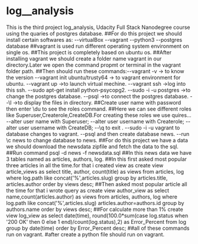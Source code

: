 # log__analysis
This is the third project log_analysis, Udacity Full Stack Nanodegree course using the quaries of postgres database.
##For do this project we should install certain softwares as: --virtualBox
 --vagrant
 --python3
 --postgres database
 ##vagrant is used run different operating system environment on single os.
 ##This project is completely based on ubuntu os.
 ##After installing vagrant we should create a folder name vagrant in our directory.Later we open the command propmt or terminal in the vagrant folder path.
 ##Then should run these commands:--vagrant -v -> to know the version
 --vagrant init ubuntu/trusty64 -> to vagrant environment for ubuntu.
 --vagrant up ->to launch virtual mechine.
 --vagrant ssh ->log into this ssh.
 --sudo apt-get install python-psycopg2.
 --sudo -i -u postgres ->to change the postgres database.
 --psql ->to  connect the postgres database.
 --\l ->to display the files in directory.
 ##Create user name with password then enter \du to see the roles command.
 ##Here we can see different roles like Superuser,Createrole,CreateDB.For creating these roles we use quires...
 --alter user name with Superuser;
 --alter user username with Createrole;
 --alter user username with CreateDB; 
 --\q to exit .
 --sudo -i -u vagrant to database changes to vagrant.
 --psql and then create database news.
 --run \c news to change database to news.
 ##For do this project we have a data we should download the newsdata zipfile  and fetch the data to the sql.
 ##Run command   psql -d news -f newsdata.sql
 ##In this news data we have 3 tables named as articles, authors, log.
 ##In this first asked most popular three articles in all the time.for that i created view as 
 create view article_views as select title, author, count(title) as views from articles, log where log.path like concat('%',articles.slug) group by articles.title, articles.author order by views desc;
 ##Then asked most popular article all the time for that i wrote query as
 create view author_view as select name,count(articles.author) as views from articles, authors, log where log.path like concat('%',articles.slug) articles.author=authors.id group by authors.name order by views desc;
  ##For calculate more than 1% 
  create view log_view as select date(time), round(100.0*sum(case log.status when '200 OK' then 0 else 1 end)/count(log.status),2) as Error_Percent from log group by date(time) order by Error_Percent desc;
  ##all of these commands run on vagrant.
  #after create a python file should run on vagrant.
